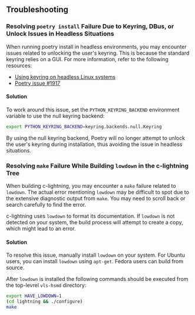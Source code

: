 ## Troubleshooting

### Resolving `poetry install` Failure Due to Keyring, DBus, or Unlock Issues in Headless Situations

When running poetry install in headless environments, you may
encounter issues related to unlocking the user's keyring. This is
because the standard keyring relies on a GUI. For more information,
refer to the following resources:

- [Using keyring on headless Linux systems](https://github.com/jaraco/keyring#using-keyring-on-headless-linux-systems)
- [Poetry issue #1917](https://github.com/python-poetry/poetry/issues/1917)

#### Solution

To work around this issue, set the `PYTHON_KEYRING_BACKEND` environment
variable to use the null keyring backend:
```bash
export PYTHON_KEYRING_BACKEND=keyring.backends.null.Keyring
```

By using the null keyring backend, Poetry will no longer attempt to
unlock the user's keyring during installation, thus avoiding the issue
in headless situations.

### Resolving `make` Failure While Building `lowdown` in the c-lightning Tree

When building c-lightning, you may encounter a `make` failure related
to `lowdown`. The actual error mentioning `lowdown` may be difficult
to spot due to the extensive diagnostic output from `make`. You may
need to scroll back or search carefully to find the error.

c-lightning uses `lowdown` to format its documentation. If `lowdown`
is not detected on your system, the build process will attempt to
create a copy, which might lead to an error.

#### Solution

To resolve this issue, manually install `lowdown` on your system.
For Ubuntu users, you can install `lowdown` using `apt-get`.
Fedora users can build from source.

After `lowdown` is installed the following commands should be executed from the
top-levrel `vls-hsmd` directory:
```bash
export HAVE_LOWDOWN=1
(cd lightning && ./configure)
make
```
